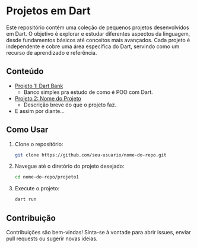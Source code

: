 # Projetos em Dart

Este repositório contém uma coleção de pequenos projetos desenvolvidos em Dart. O objetivo é explorar e estudar diferentes aspectos da linguagem, desde fundamentos básicos até conceitos mais avançados. Cada projeto é independente e cobre uma área específica do Dart, servindo como um recurso de aprendizado e referência.

## Conteúdo

- [Projeto 1: Dart Bank](./dart-bank)
  - Banco simples pra estudo de como é POO com Dart.
- [Projeto 2: Nome do Projeto](./projeto2)
  - Descrição breve do que o projeto faz.
- E assim por diante...

## Como Usar

1. Clone o repositório:
    ```bash
    git clone https://github.com/seu-usuario/nome-do-repo.git
    ```
2. Navegue até o diretório do projeto desejado:
    ```bash
    cd nome-do-repo/projeto1
    ```
3. Execute o projeto:
    ```bash
    dart run
    ```

## Contribuição

Contribuições são bem-vindas! Sinta-se à vontade para abrir issues, enviar pull requests ou sugerir novas ideias.
